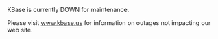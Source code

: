 KBase is currently DOWN for maintenance.

Please visit <a href="https://www.kbase.us">www.kbase.us</a> for information on outages not impacting our web site.
